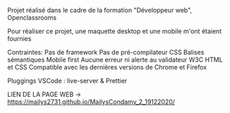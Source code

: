 Projet réalisé dans le cadre de la formation "Développeur web", Openclassrooms

Pour réaliser ce projet, une maquette desktop et une mobile m'ont étaient fournies

Contraintes:
Pas de framework
Pas de pré-compilateur CSS
Balises sémantiques
Mobile first
Aucune erreur ni alerte au validateur W3C HTML et CSS
Compatible avec les dernières versions de Chrome et Firefox

Pluggings VSCode : live-server & Prettier

LIEN DE LA PAGE WEB -> https://mailys2731.github.io/MailysCondamy_2_19122020/
